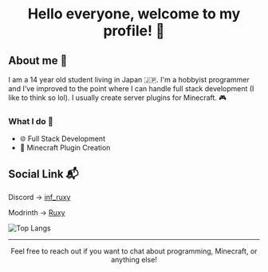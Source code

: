<h1 align="center">Hello everyone, welcome to my profile! 👋</h1>

<h2>About me 📘</h2>
<p>I am a 14 year old student living in Japan 🇯🇵. I'm a hobbyist programmer and I've improved to the point where I can handle full stack development (I like to think so lol). I usually create server plugins for Minecraft. 🎮</p>

<h3>What I do 🚀</h3>
<ul>
  <li>🌐 Full Stack Development</li>
  <li>🧩 Minecraft Plugin Creation</li>
</ul>

<h2>Social Link 📬</h2>
<p>Discord -> <a href="https://discordapp.com/users/inf_ruxy">inf_ruxy</a></p>
<p>Modrinth -> <a href="https://modrinth.com/user/Ruxy">Ruxy</a></p>

<!-- GitHub Readme Stats -->
<div>
  <img align="left" alt="Top Langs" src="https://github-readme-stats.vercel.app/api/top-langs/?username=KT-Ruxy&layout=compact&langs_count=8&show_icons=true&hide_border=true&theme=radical"/>
</div>

<!-- Clear floating elements -->
<br clear="left"/>

<hr>
<p align="center">Feel free to reach out if you want to chat about programming, Minecraft, or anything else!</p>
